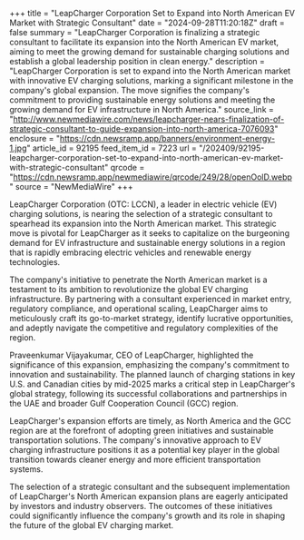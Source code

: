 +++
title = "LeapCharger Corporation Set to Expand into North American EV Market with Strategic Consultant"
date = "2024-09-28T11:20:18Z"
draft = false
summary = "LeapCharger Corporation is finalizing a strategic consultant to facilitate its expansion into the North American EV market, aiming to meet the growing demand for sustainable charging solutions and establish a global leadership position in clean energy."
description = "LeapCharger Corporation is set to expand into the North American market with innovative EV charging solutions, marking a significant milestone in the company's global expansion. The move signifies the company's commitment to providing sustainable energy solutions and meeting the growing demand for EV infrastructure in North America."
source_link = "http://www.newmediawire.com/news/leapcharger-nears-finalization-of-strategic-consultant-to-guide-expansion-into-north-america-7076093"
enclosure = "https://cdn.newsramp.app/banners/environment-energy-1.jpg"
article_id = 92195
feed_item_id = 7223
url = "/202409/92195-leapcharger-corporation-set-to-expand-into-north-american-ev-market-with-strategic-consultant"
qrcode = "https://cdn.newsramp.app/newmediawire/qrcode/249/28/openOolD.webp"
source = "NewMediaWire"
+++

<p>LeapCharger Corporation (OTC: LCCN), a leader in electric vehicle (EV) charging solutions, is nearing the selection of a strategic consultant to spearhead its expansion into the North American market. This strategic move is pivotal for LeapCharger as it seeks to capitalize on the burgeoning demand for EV infrastructure and sustainable energy solutions in a region that is rapidly embracing electric vehicles and renewable energy technologies.</p><p>The company's initiative to penetrate the North American market is a testament to its ambition to revolutionize the global EV charging infrastructure. By partnering with a consultant experienced in market entry, regulatory compliance, and operational scaling, LeapCharger aims to meticulously craft its go-to-market strategy, identify lucrative opportunities, and adeptly navigate the competitive and regulatory complexities of the region.</p><p>Praveenkumar Vijayakumar, CEO of LeapCharger, highlighted the significance of this expansion, emphasizing the company's commitment to innovation and sustainability. The planned launch of charging stations in key U.S. and Canadian cities by mid-2025 marks a critical step in LeapCharger's global strategy, following its successful collaborations and partnerships in the UAE and broader Gulf Cooperation Council (GCC) region.</p><p>LeapCharger's expansion efforts are timely, as North America and the GCC region are at the forefront of adopting green initiatives and sustainable transportation solutions. The company's innovative approach to EV charging infrastructure positions it as a potential key player in the global transition towards cleaner energy and more efficient transportation systems.</p><p>The selection of a strategic consultant and the subsequent implementation of LeapCharger's North American expansion plans are eagerly anticipated by investors and industry observers. The outcomes of these initiatives could significantly influence the company's growth and its role in shaping the future of the global EV charging market.</p>